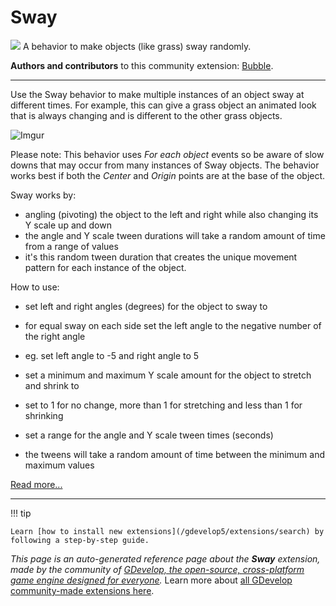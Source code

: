 # Sway

<img src="https://resources.gdevelop-app.com/assets/Icons/swap-horizontal-variant.svg" class="extension-icon"></img>
A behavior to make objects (like grass) sway randomly.

**Authors and contributors** to this community extension: [Bubble](https://gd.games/Bubble).

---

Use the Sway behavior to make multiple instances of an object sway at different times. For example, this can give a grass object an animated look that is always changing and is different to the other grass objects.


![Imgur](https://i.imgur.com/dOyTgbN.gifv)


Please note:
This behavior uses *For each object* events so be aware of slow downs that may occur from many instances of Sway objects.
The behavior works best if both the *Center* and *Origin* points are at the base of the object.

Sway works by:
- angling (pivoting) the object to the left and right while also changing its Y scale up and down
- the angle and Y scale tween durations will take a random amount of time from a range of values
- it's this random tween duration that creates the unique movement pattern for each instance of the object.

How to use:
- set left and right angles (degrees) for the object to sway to
- for equal sway on each side set the left angle to the negative number of the right angle
- eg. set left angle to -5 and right angle to 5

- set a minimum and maximum Y scale amount for the object to stretch and shrink to
- set to 1 for no change, more than 1 for stretching and less than 1 for shrinking

- set a range for the angle and Y scale tween times (seconds)
- the tweens will take a random amount of time between the minimum and maximum values


[Read more...](https://liluo.io/bubble/swayexamples)

---

!!! tip

    Learn [how to install new extensions](/gdevelop5/extensions/search) by following a step-by-step guide.

*This page is an auto-generated reference page about the **Sway** extension, made by the community of [GDevelop, the open-source, cross-platform game engine designed for everyone](https://gdevelop.io/).* Learn more about [all GDevelop community-made extensions here](/gdevelop5/extensions).